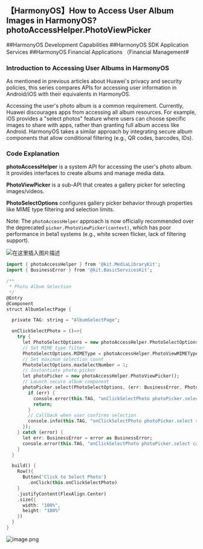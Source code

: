 ## 【HarmonyOS】How to Access User Album Images in HarmonyOS? photoAccessHelper.PhotoViewPicker  

\##HarmonyOS Development Capabilities ##HarmonyOS SDK Application Services ##HarmonyOS Financial Applications （Financial Management#  

### Introduction to Accessing User Albums in HarmonyOS  

As mentioned in previous articles about Huawei's privacy and security policies, this series compares APIs for accessing user information in Android/iOS with their equivalents in HarmonyOS.  

Accessing the user's photo album is a common requirement. Currently, Huawei discourages apps from accessing all album resources. For example, iOS provides a "select photos" feature where users can choose specific images to share with apps, rather than granting full album access like Android. HarmonyOS takes a similar approach by integrating secure album components that allow conditional filtering (e.g., QR codes, barcodes, IDs).  


### Code Explanation  

**photoAccessHelper** is a system API for accessing the user's photo album. It provides interfaces to create albums and manage media data.  

**PhotoViewPicker** is a sub-API that creates a gallery picker for selecting images/videos.  

**PhotoSelectOptions** configures gallery picker behavior through properties like MIME type filtering and selection limits.  

Note: The `photoAccessHelper` approach is now officially recommended over the deprecated `picker.PhotoViewPicker(context)`, which has poor performance in beta1 systems (e.g., white screen flicker, lack of filtering support).  


![在这里插入图片描述](https://i-blog.csdnimg.cn/direct/22519f3144544177a9754b23a0a1a56a.png)  


```dart
import { photoAccessHelper } from '@kit.MediaLibraryKit';
import { BusinessError } from '@kit.BasicServicesKit';

/**
 * Photo Album Selection
 */
@Entry
@Component
struct AlbumSelectPage {

  private TAG: string = "AlbumSelectPage";

  onClickSelectPhoto = ()=>{
    try {
      let PhotoSelectOptions = new photoAccessHelper.PhotoSelectOptions();
      // Set MIME type filter
      PhotoSelectOptions.MIMEType = photoAccessHelper.PhotoViewMIMETypes.IMAGE_TYPE;
      // Set maximum selection count
      PhotoSelectOptions.maxSelectNumber = 1;
      // Instantiate photo picker
      let photoPicker = new photoAccessHelper.PhotoViewPicker();
      // Launch secure album component
      photoPicker.select(PhotoSelectOptions, (err: BusinessError, PhotoSelectResult: photoAccessHelper.PhotoSelectResult) => {
        if (err) {
          console.error(this.TAG, "onClickSelectPhoto photoPicker.select error:" + JSON.stringify(err));
          return;
        }
        // Callback when user confirms selection
        console.info(this.TAG, "onClickSelectPhoto photoPicker.select successfully:" + JSON.stringify(PhotoSelectResult));
      });
    } catch (error) {
      let err: BusinessError = error as BusinessError;
      console.error(this.TAG, "onClickSelectPhoto photoPicker.select catch failed:" + JSON.stringify(err));
    }
  }

  build() {
    Row(){
      Button('Click to Select Photo')
        .onClick(this.onClickSelectPhoto)
    }
    .justifyContent(FlexAlign.Center)
    .size({
      width: "100%",
      height: "100%"
    })
  }
}
```  


![image.png](https://api.nutpi.net/file/topic/2025-06-20/image/a9d2820b377246949ed85c6800d46144b1862.png)